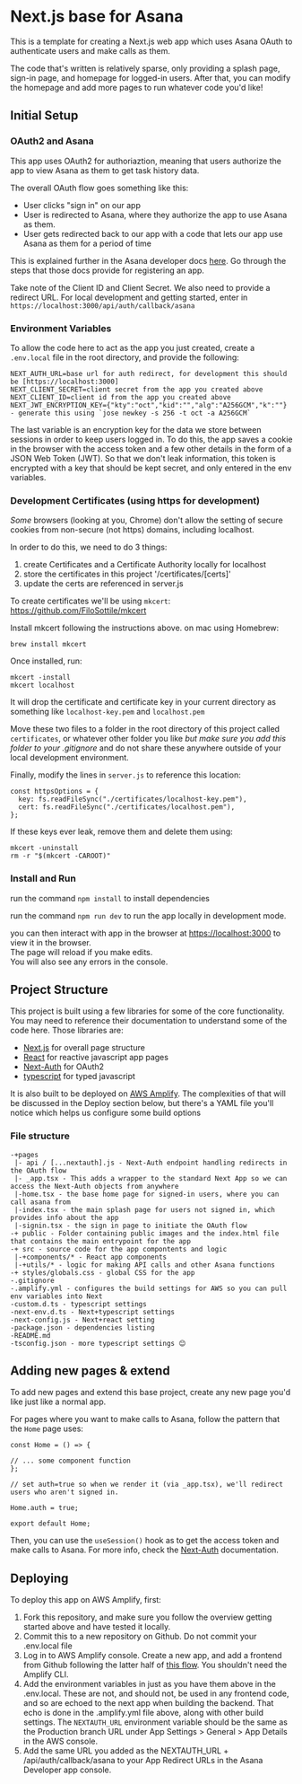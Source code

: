 # Next.js base for Asana

This is a template for creating a Next.js web app which uses Asana OAuth to authenticate users and make calls as them.

The code that's written is relatively sparse, only providing a splash page, sign-in page, and homepage for logged-in users. After that, you can modify the homepage and add more pages to run whatever code you'd like!

## Initial Setup

### OAuth2 and Asana

This app uses OAuth2 for authoriaztion, meaning that users authorize the app to view Asana as them to get task history data.

The overall OAuth flow goes something like this:

- User clicks "sign in" on our app
- User is redirected to Asana, where they authorize the app to use Asana as them.
- User gets redirected back to our app with a code that lets our app use Asana as them for a period of time

This is explained further in the Asana developer docs [here](https://developers.asana.com/docs/oauth). Go through the steps that those docs provide for registering an app.

Take note of the Client ID and Client Secret. We also need to provide a redirect URL. For local development and getting started, enter in `https://localhost:3000/api/auth/callback/asana`

### Environment Variables

To allow the code here to act as the app you just created, create a `.env.local` file in the root directory, and provide the following:

```
NEXT_AUTH_URL=base url for auth redirect, for development this should be [https://localhost:3000]
NEXT_CLIENT_SECRET=client secret from the app you created above
NEXT_CLIENT_ID=client id from the app you created above
NEXT_JWT_ENCRYPTION_KEY={"kty":"oct","kid":"","alg":"A256GCM","k":""} - generate this using `jose newkey -s 256 -t oct -a A256GCM`
```

The last variable is an encryption key for the data we store between sessions in order to keep users logged in. To do this, the app saves a cookie in the browser with the access token and a few other details in the form of a JSON Web Token (JWT). So that we don't leak information, this token is encrypted with a key that should be kept secret, and only entered in the env variables.

### Development Certificates (using https for development)

_Some_ browsers (looking at you, Chrome) don't allow the setting of secure cookies from non-secure (not https) domains, including localhost.

In order to do this, we need to do 3 things:

1. create Certificates and a Certificate Authority locally for localhost
2. store the certificates in this project '/certificates/\[certs\]'
3. update the certs are referenced in server.js

To create certificates we'll be using `mkcert`: https://github.com/FiloSottile/mkcert

Install mkcert following the instructions above. on mac using Homebrew:

```
brew install mkcert
```

Once installed, run:

```
mkcert -install
mkcert localhost
```

It will drop the certificate and certificate key in your current directory as something like `localhost-key.pem` and `localhost.pem`

Move these two files to a folder in the root directory of this project called `certificates`, or whatever other folder you like _but make sure you add this folder to your .gitignore_ and do not share these anywhere outside of your local development environment.

Finally, modify the lines in `server.js` to reference this location:

```
const httpsOptions = {
  key: fs.readFileSync("./certificates/localhost-key.pem"),
  cert: fs.readFileSync("./certificates/localhost.pem"),
};
```

If these keys ever leak, remove them and delete them using:

```
mkcert -uninstall
rm -r "$(mkcert -CAROOT)"
```

### Install and Run

run the command `npm install` to install dependencies

run the command `npm run dev` to run the app locally in development mode.

you can then interact with app in the browser at [https://localhost:3000](https://localhost:3000) to view it in the browser.\
The page will reload if you make edits.\
You will also see any errors in the console.

## Project Structure

This project is built using a few libraries for some of the core functionality. You may need to reference their documentation to understand some of the code here. Those libraries are:

- [Next.js](https://nextjs.org/docs) for overall page structure
- [React](https://reactjs.org/) for reactive javascript app pages
- [Next-Auth](https://next-auth.js.org/) for OAuth2
- [typescript](https://www.typescriptlang.org/) for typed javascript

It is also built to be deployed on [AWS Amplify](https://aws.amazon.com/amplify/). The complexities of that will be discussed in the Deploy section below, but there's a YAML file you'll notice which helps us configure some build options

### File structure

```
-+pages
 |- api / [...nextauth].js - Next-Auth endpoint handling redirects in the OAuth flow
 |- _app.tsx - This adds a wrapper to the standard Next App so we can access the Next-Auth objects from anywhere
 |-home.tsx - the base home page for signed-in users, where you can call asana from
 |-index.tsx - the main splash page for users not signed in, which provides info about the app
 |-signin.tsx - the sign in page to initiate the OAuth flow
-+ public - Folder containing public images and the index.html file that contains the main entrypoint for the app
-+ src - source code for the app compontents and logic
 |-+components/* - React app components
 |-+utils/* - logic for making API calls and other Asana functions
-+ styles/globals.css - global CSS for the app
-.gitignore
-.amplify.yml - configures the build settings for AWS so you can pull env variables into Next
-custom.d.ts - typescript settings
-next-env.d.ts - Next+typescript settings
-next-config.js - Next+react setting
-package.json - dependencies listing
-README.md
-tsconfig.json - more typescript settings 😊
```

## Adding new pages & extend

To add new pages and extend this base project, create any new page you'd like just like a normal app.

For pages where you want to make calls to Asana, follow the pattern that the `Home` page uses:

```
const Home = () => {

// ... some component function
};

// set auth=true so when we render it (via _app.tsx), we'll redirect users who aren't signed in.

Home.auth = true;

export default Home;

```

Then, you can use the `useSession()` hook as to get the access token and make calls to Asana. For more info, check the [Next-Auth](https://next-auth.js.org/getting-started/client#usesession) documentation.

## Deploying

To deploy this app on AWS Amplify, first:

1. Fork this repository, and make sure you follow the overview getting started above and have tested it locally.
2. Commit this to a new repository on Github. Do not commit your .env.local file
3. Log in to AWS Amplify console. Create a new app, and add a frontend from Github following the latter half of [this flow](https://docs.amplify.aws/guides/hosting/nextjs/q/platform/js/#deploy-and-host-a-hybrid-app-ssg-and-ssr). You shouldn't need the Amplify CLI.
4. Add the environment variables in just as you have them above in the .env.local. These are not, and should not, be used in any frontend code, and so are echoed to the next app when building the backend. That echo is done in the .amplify.yml file above, along with other build settings. The `NEXTAUTH_URL` environment variable should be the same as the Production branch URL under App Settings > General > App Details in the AWS console.
5. Add the same URL you added as the NEXTAUTH_URL + /api/auth/callback/asana to your App Redirect URLs in the Asana Developer app console.
